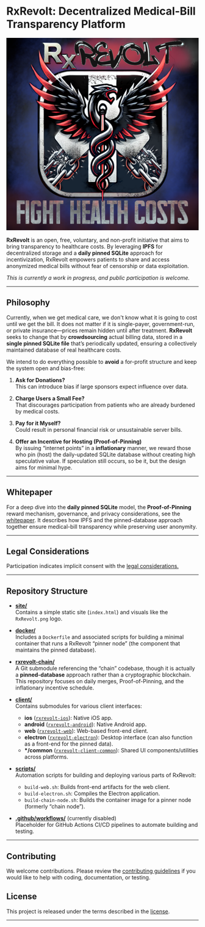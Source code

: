 # RxRevolt: Decentralized Medical-Bill Transparency Platform

![RxRevolt Logo](./site/RxRevolt.png)

**RxRevolt** is an open, free, voluntary, and non-profit initiative that aims to bring transparency to healthcare costs. By leveraging **IPFS** for decentralized storage and a **daily pinned SQLite** approach for incentivization, RxRevolt empowers patients to share and access anonymized medical bills without fear of censorship or data exploitation.

*This is currently a work in progress, and public participation is welcome.*

---

## Philosophy

Currently, when we get medical care, we don't know what it is going to cost until we get the bill. It does not matter if it is single-payer, government-run, or private insurance—prices remain hidden until after treatment. **RxRevolt** seeks to change that by **crowdsourcing** actual billing data, stored in a **single pinned SQLite file** that’s periodically updated, ensuring a collectively maintained database of real healthcare costs.

We intend to do everything possible to **avoid** a for-profit structure and keep the system open and bias-free:

1. **Ask for Donations?**  
   This can introduce bias if large sponsors expect influence over data.

2. **Charge Users a Small Fee?**  
   That discourages participation from patients who are already burdened by medical costs.

3. **Pay for it Myself?**  
   Could result in personal financial risk or unsustainable server bills.

4. **Offer an Incentive for Hosting (Proof-of-Pinning)**  
   By issuing “internet points” in a **inflationary** manner, we reward those who pin (host) the daily-updated SQLite database without creating high speculative value. If speculation still occurs, so be it, but the design aims for minimal hype.

---

## Whitepaper

For a deep dive into the **daily pinned SQLite** model, the **Proof-of-Pinning** reward mechanism, governance, and privacy considerations, see the [whitepaper](https://github.com/joshmorgan1000/rxrevolt-chain/blob/main/docs/WHITEPAPER.md). It describes how IPFS and the pinned-database approach together ensure medical-bill transparency while preserving user anonymity.

---

## Legal Considerations

Participation indicates implicit consent with the [legal considerations.](https://github.com/joshmorgan1000/rxrevolt-chain/blob/main/docs/LEGAL.md)

---

## Repository Structure

- **[site/](./site)**  
  Contains a simple static site (`index.html`) and visuals like the `RxRevolt.png` logo.

- **[docker/](./docker)**  
  Includes a `Dockerfile` and associated scripts for building a minimal container that runs a RxRevolt “pinner node” (the component that maintains the pinned database).

- **[rxrevolt-chain/](./rxrevolt-chain)**  
  A Git submodule referencing the “chain” codebase, though it is actually a **pinned-database** approach rather than a cryptographic blockchain. This repository focuses on daily merges, Proof-of-Pinning, and the inflationary incentive schedule.

- **[client/](./client)**  
  Contains submodules for various client interfaces:
  - **ios** ([`rxrevolt-ios`](https://github.com/joshmorgan1000/rxrevolt-ios.git)): Native iOS app.  
  - **android** ([`rxrevolt-android`](https://github.com/joshmorgan1000/rxrevolt-android.git)): Native Android app.  
  - **web** ([`rxrevolt-web`](https://github.com/joshmorgan1000/rxrevolt-web.git)): Web-based front-end client.  
  - **electron** ([`rxrevolt-electron`](https://github.com/joshmorgan1000/rxrevolt-electron.git)): Desktop interface (can also function as a front-end for the pinned data).  
  - **\*/common** ([`rxrevolt-client-common`](https://github.com/joshmorgan1000/rxrevolt-client-common.git)): Shared UI components/utilities across platforms.

- **[scripts/](./scripts)**  
  Automation scripts for building and deploying various parts of RxRevolt:
  - `build-web.sh`: Builds front-end artifacts for the web client.  
  - `build-electron.sh`: Compiles the Electron application.  
  - `build-chain-node.sh`: Builds the container image for a pinner node (formerly “chain node”).

- **[.github/workflows/](./.github/workflows)** (currently disabled)  
  Placeholder for GitHub Actions CI/CD pipelines to automate building and testing.  

---

## Contributing

We welcome contributions. Please review the [contributing guidelines](./CONTRIBUTING.md) if you would like to help with coding, documentation, or testing.

## License

This project is released under the terms described in the [license](./LICENSE).

---

